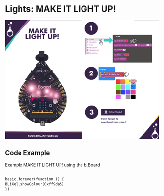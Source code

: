 # Lights:  MAKE IT LIGHT UP!

![Mkt_Light_UP-EN](https://github.com/Brilliant-Labs/code.bl/blob/code_alpha/packaged/docs/static/mb/projects/bboard-tutorials-cards/2_Lights/Lights1/Mkt_Light_UP-EN.png?raw=true "MAKE IT LIGHT UP!")

## Code Example

Example MAKE IT LIGHT UP! using the b.Board

```blocks

basic.forever(function () {
BLiXel.showColour(0xff9da5)
})

```